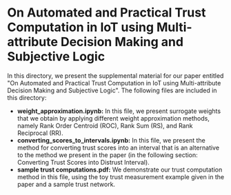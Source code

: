 # On Automated and Practical Trust Computation in IoT using Multi-attribute Decision Making and Subjective Logic

In this directory, we present the supplemental material for our paper entitled "On Automated and Practical Trust Computation in IoT using Multi-attribute Decision Making and Subjective Logic". The following files are included in this directory: 

* <b>weight_approximation.ipynb:</b> In this file, we present surrogate weights that we obtain by applying different weight approximation methods, namely Rank Order Centroid (ROC), Rank Sum (RS), and Rank Reciprocal (RR).
* <b>converting_scores_to_intervals.ipynb:</b> In this file, we present the method for converting trust scores into an interval that is an alternative to the method we present in the paper (in the following section: Converting Trust Scores into Distrust Interval).
* <b>sample trust computations.pdf:</b> We demonstrate our trust computation method in this file, using the toy trust measurement example given in the paper and a sample trust network.

<!-- 
    * Nested bullet
        * Sub-nested bullet etc
-->
